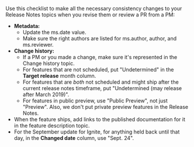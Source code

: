 Use this checklist to make all the necessary consistency changes to your Release Notes topics when you revise them or review a PR from a PM:
- **Metadata:**
  - Update the ms.date value.
  - Make sure the right authors are listed for ms.author, author, and ms.reviewer.
- **Change history:**
  - If a PM or you made a change, make sure it's represented in the Change history topic.
  - For features that are not scheduled, put "Undetermined" in the **Target release** month column. 
  - For features that are *both* not scheduled and might ship after the current release notes timeframe, put "Undetermined (may release after March 2019)". 
  - For features in public preview, use "Public Preview", not just "Preview". Also, we don't put private preview features in the Release Notes.
- When the feature ships, add links to the published documentation for it in the feature description topic. 
- For the September update for Ignite, for anything held back until that day, in the **Changed date** column, use "Sept. 24". 
